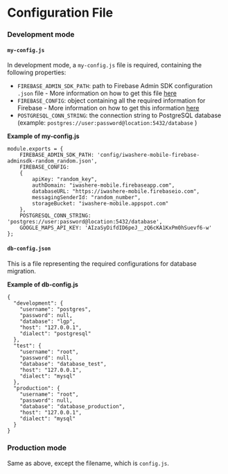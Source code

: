 # Configuration File

### Development mode

#### `my-config.js`

In development mode, a `my-config.js` file is required, containing the following properties:

- `FIREBASE_ADMIN_SDK_PATH`: path to Firebase Admin SDK configuration `.json` file - More information on how to get this file [here](https://firebase.google.com/docs/admin/setup)
- `FIREBASE_CONFIG`: object containing all the required information for Firebase - More information on how to get this information [here](https://firebase.google.com/docs/auth/web/custom-auth)
- `POSTGRESQL_CONN_STRING`: the connection string to PostgreSQL database (example: `postgres://user:password@location:5432/database` )

__Example of my-config.js__
```
module.exports = {
    FIREBASE_ADMIN_SDK_PATH: 'config/iwashere-mobile-firebase-adminsdk-random_random.json',
    FIREBASE_CONFIG:
    {
        apiKey: "random_key",
        authDomain: "iwashere-mobile.firebaseapp.com",
        databaseURL: "https://iwashere-mobile.firebaseio.com",
        messagingSenderId: "random_number",
        storageBucket: "iwashere-mobile.appspot.com"
    },
    POSTGRESQL_CONN_STRING: 'postgres://user:password@location:5432/database',
    GOOGLE_MAPS_API_KEY: 'AIzaSyDifdID6peJ__zQ6cKA1KxPm0hSuevf6-w'
};
```

#### `db-config.json`

This is a file representing the required configurations for database migration.

__Example of db-config.js__
```
{
  "development": {
    "username": "postgres",
    "password": null,
    "database": "lgp",
    "host": "127.0.0.1",
    "dialect": "postgresql"
  },
  "test": {
    "username": "root",
    "password": null,
    "database": "database_test",
    "host": "127.0.0.1",
    "dialect": "mysql"
  },
  "production": {
    "username": "root",
    "password": null,
    "database": "database_production",
    "host": "127.0.0.1",
    "dialect": "mysql"
  }
}

```

### Production mode

Same as above, except the filename, which is `config.js`.
